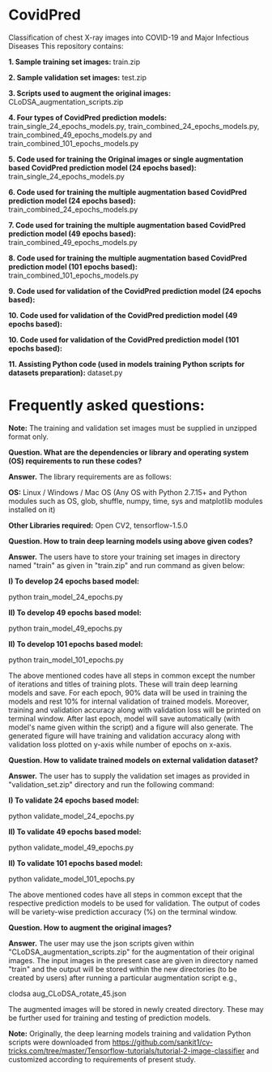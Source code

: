 # CovidPred
Classification of chest X-ray images into COVID-19 and Major Infectious Diseases
This repository contains:

**1. Sample training set images:** train.zip

**2. Sample validation set images:** test.zip

**3. Scripts used to augment the original images:** CLoDSA_augmentation_scripts.zip

**4. Four types of CovidPred prediction models:** train_single_24_epochs_models.py, train_combined_24_epochs_models.py, train_combined_49_epochs_models.py and train_combined_101_epochs_models.py

**5. Code used for training the Original images or single augmentation based CovidPred prediction model (24 epochs based):** train_single_24_epochs_models.py

**6. Code used for training the multiple augmentation based CovidPred prediction model (24 epochs based):** train_combined_24_epochs_models.py

**7. Code used for training the multiple augmentation based CovidPred prediction model (49 epochs based):** train_combined_49_epochs_models.py

**8. Code used for training the multiple augmentation based CovidPred prediction model (101 epochs based):** train_combined_101_epochs_models.py

**9. Code used for validation of the CovidPred prediction model (24 epochs based):** 

**10. Code used for validation of the CovidPred prediction model (49 epochs based):** 

**10. Code used for validation of the CovidPred prediction model (101 epochs based):** 

**11. Assisting Python code (used in models training Python scripts for datasets preparation):** dataset.py


# Frequently asked questions:

**Note:** The training and validation set images must be supplied in unzipped format only. 

**Question. What are the dependencies or library and operating system (OS) requirements to run these codes?**

**Answer.** The library requirements are as follows:

**OS:** Linux / Windows / Mac OS (Any OS with Python 2.7.15+ and Python modules such as OS, glob, shuffle, numpy, time, sys and matplotlib modules installed on it)

**Other Libraries required:** Open CV2, tensorflow-1.5.0


**Question. How to train deep learning models using above given codes?**

**Answer.** The users have to store your training set images in directory named "train" as given in "train.zip" and run command as given below:

**I) To develop 24 epochs based model:**

python train_model_24_epochs.py

**II) To develop 49 epochs based model:**

python train_model_49_epochs.py

**II) To develop 101 epochs based model:**

python train_model_101_epochs.py

The above mentioned codes have all steps in common except the number of iterations and titles of training plots. These will train deep learning models and save. For each epoch, 90% data will be used in training the models and rest 10% for internal validation of trained models. Moreover, training and validation accuracy along with validation loss will be printed on terminal window. After last epoch, model will save automatically (with model's name given within the script) and a figure will also generate. The generated figure will have training and validation accuracy along with validation loss plotted on y-axis while number of epochs on x-axis. 

**Question. How to validate trained models on external validation dataset?**

**Answer.** The user has to supply the validation set images as provided in "validation_set.zip" directory and run the following command:

**I) To validate 24 epochs based model:**

python validate_model_24_epochs.py

**II) To validate 49 epochs based model:**

python validate_model_49_epochs.py

**II) To validate 101 epochs based model:**

python validate_model_101_epochs.py

The above mentioned codes have all steps in common except that the respective prediction models to be used for validation. The output of codes will be variety-wise prediction accuracy (%) on the terminal window.


**Question. How to augment the original images?**

**Answer.** The user may use the json scripts given within "CLoDSA_augmentation_scripts.zip" for the augmentation of their original images. The input images in the present case are given in directory named "train" and the output will be stored within the new directories (to be created by users) after running a particular augmentation script e.g.,

clodsa aug_CLoDSA_rotate_45.json

The augmented images will be stored in newly created directory. These may be further used for training and testing of prediction models. 


**Note:** Originally, the deep learning models training and validation Python scripts were downloaded from https://github.com/sankit1/cv-tricks.com/tree/master/Tensorflow-tutorials/tutorial-2-image-classifier and customized according to requirements of present study.


